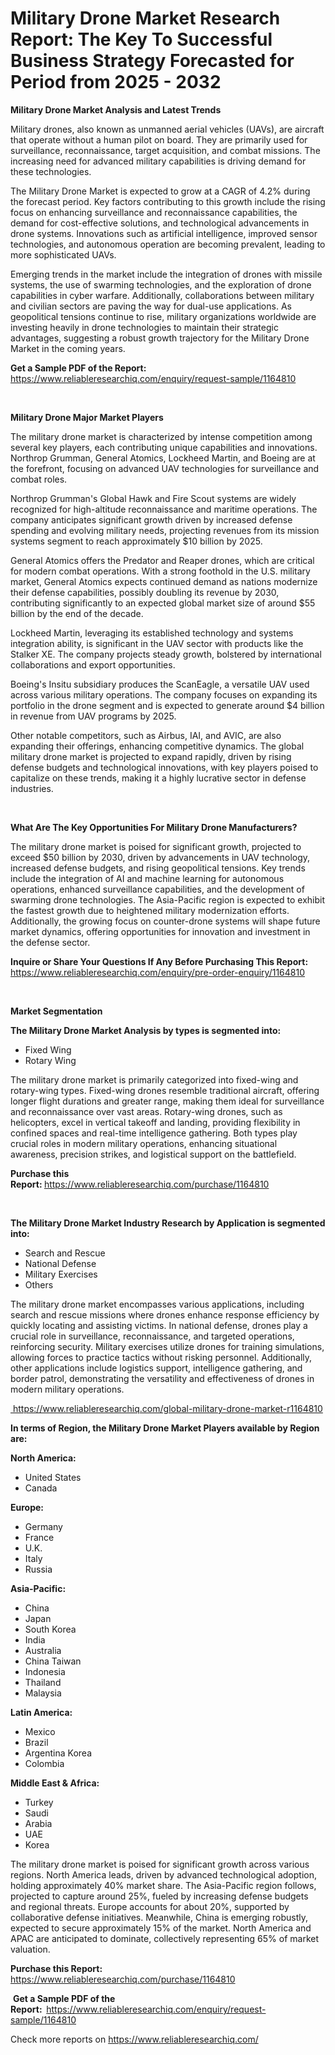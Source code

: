 <p><h1>Military Drone Market Research Report: The Key To Successful Business Strategy Forecasted for Period from 2025 - 2032</h1></p><p><strong>Military Drone Market Analysis and Latest Trends</strong></p>
<p><p>Military drones, also known as unmanned aerial vehicles (UAVs), are aircraft that operate without a human pilot on board. They are primarily used for surveillance, reconnaissance, target acquisition, and combat missions. The increasing need for advanced military capabilities is driving demand for these technologies.</p><p>The Military Drone Market is expected to grow at a CAGR of 4.2% during the forecast period. Key factors contributing to this growth include the rising focus on enhancing surveillance and reconnaissance capabilities, the demand for cost-effective solutions, and technological advancements in drone systems. Innovations such as artificial intelligence, improved sensor technologies, and autonomous operation are becoming prevalent, leading to more sophisticated UAVs.</p><p>Emerging trends in the market include the integration of drones with missile systems, the use of swarming technologies, and the exploration of drone capabilities in cyber warfare. Additionally, collaborations between military and civilian sectors are paving the way for dual-use applications. As geopolitical tensions continue to rise, military organizations worldwide are investing heavily in drone technologies to maintain their strategic advantages, suggesting a robust growth trajectory for the Military Drone Market in the coming years.</p></p>
<p><strong>Get a Sample PDF of the Report:&nbsp;</strong> <a href="https://www.reliableresearchiq.com/enquiry/request-sample/1164810?utm_campaign=2458&utm_medium=2&utm_source=Github&utm_content=ia&utm_term=30032025&utm_id=military-drone">https://www.reliableresearchiq.com/enquiry/request-sample/1164810</a></p>
<p>&nbsp;</p>
<p><strong>Military Drone Major Market Players</strong></p>
<p><p>The military drone market is characterized by intense competition among several key players, each contributing unique capabilities and innovations. Northrop Grumman, General Atomics, Lockheed Martin, and Boeing are at the forefront, focusing on advanced UAV technologies for surveillance and combat roles. </p><p>Northrop Grumman's Global Hawk and Fire Scout systems are widely recognized for high-altitude reconnaissance and maritime operations. The company anticipates significant growth driven by increased defense spending and evolving military needs, projecting revenues from its mission systems segment to reach approximately $10 billion by 2025.</p><p>General Atomics offers the Predator and Reaper drones, which are critical for modern combat operations. With a strong foothold in the U.S. military market, General Atomics expects continued demand as nations modernize their defense capabilities, possibly doubling its revenue by 2030, contributing significantly to an expected global market size of around $55 billion by the end of the decade.</p><p>Lockheed Martin, leveraging its established technology and systems integration ability, is significant in the UAV sector with products like the Stalker XE. The company projects steady growth, bolstered by international collaborations and export opportunities.</p><p>Boeing's Insitu subsidiary produces the ScanEagle, a versatile UAV used across various military operations. The company focuses on expanding its portfolio in the drone segment and is expected to generate around $4 billion in revenue from UAV programs by 2025.</p><p>Other notable competitors, such as Airbus, IAI, and AVIC, are also expanding their offerings, enhancing competitive dynamics. The global military drone market is projected to expand rapidly, driven by rising defense budgets and technological innovations, with key players poised to capitalize on these trends, making it a highly lucrative sector in defense industries.</p></p>
<p>&nbsp;</p>
<p><strong>What Are The Key Opportunities For Military Drone Manufacturers?</strong></p>
<p><p>The military drone market is poised for significant growth, projected to exceed $50 billion by 2030, driven by advancements in UAV technology, increased defense budgets, and rising geopolitical tensions. Key trends include the integration of AI and machine learning for autonomous operations, enhanced surveillance capabilities, and the development of swarming drone technologies. The Asia-Pacific region is expected to exhibit the fastest growth due to heightened military modernization efforts. Additionally, the growing focus on counter-drone systems will shape future market dynamics, offering opportunities for innovation and investment in the defense sector.</p></p>
<p><strong>Inquire or Share Your Questions If Any Before Purchasing This Report:</strong> <a href="https://www.reliableresearchiq.com/enquiry/pre-order-enquiry/1164810?utm_campaign=2458&utm_medium=2&utm_source=Github&utm_content=ia&utm_term=30032025&utm_id=military-drone">https://www.reliableresearchiq.com/enquiry/pre-order-enquiry/1164810</a></p>
<p>&nbsp;</p>
<p><strong>Market Segmentation</strong></p>
<p><strong>The Military Drone Market Analysis by types is segmented into:</strong></p>
<p><ul><li>Fixed Wing</li><li>Rotary Wing</li></ul></p>
<p><p>The military drone market is primarily categorized into fixed-wing and rotary-wing types. Fixed-wing drones resemble traditional aircraft, offering longer flight durations and greater range, making them ideal for surveillance and reconnaissance over vast areas. Rotary-wing drones, such as helicopters, excel in vertical takeoff and landing, providing flexibility in confined spaces and real-time intelligence gathering. Both types play crucial roles in modern military operations, enhancing situational awareness, precision strikes, and logistical support on the battlefield.</p></p>
<p><strong>Purchase this Report:&nbsp;</strong><a href="https://www.reliableresearchiq.com/purchase/1164810?utm_campaign=2458&utm_medium=2&utm_source=Github&utm_content=ia&utm_term=30032025&utm_id=military-drone">https://www.reliableresearchiq.com/purchase/1164810</a></p>
<p>&nbsp;</p>
<p><strong>The Military Drone Market Industry Research by Application is segmented into:</strong></p>
<p><ul><li>Search and Rescue</li><li>National Defense</li><li>Military Exercises</li><li>Others</li></ul></p>
<p><p>The military drone market encompasses various applications, including search and rescue missions where drones enhance response efficiency by quickly locating and assisting victims. In national defense, drones play a crucial role in surveillance, reconnaissance, and targeted operations, reinforcing security. Military exercises utilize drones for training simulations, allowing forces to practice tactics without risking personnel. Additionally, other applications include logistics support, intelligence gathering, and border patrol, demonstrating the versatility and effectiveness of drones in modern military operations.</p></p>
<p><a href="https://www.reliableresearchiq.com/global-military-drone-market-r1164810?utm_campaign=2458&utm_medium=2&utm_source=Github&utm_content=ia&utm_term=30032025&utm_id=military-drone">&nbsp;https://www.reliableresearchiq.com/global-military-drone-market-r1164810</a></p>
<p><strong>In terms of Region, the Military Drone Market Players available by Region are:</strong></p>
<p>
    <p> <strong> North America: </strong>
        <ul>
            <li>United States</li>
            <li>Canada</li>
        </ul>
        </p> 
    <p> <strong> Europe: </strong>
        <ul>
            <li>Germany</li>
            <li>France</li>
            <li>U.K.</li>
            <li>Italy</li>
            <li>Russia</li>
        </ul>
        </p> 
    <p> <strong> Asia-Pacific: </strong>
        <ul>
            <li>China</li>
            <li>Japan</li>
            <li>South Korea</li>
            <li>India</li>
            <li>Australia</li>
            <li>China Taiwan</li>
            <li>Indonesia</li>
            <li>Thailand</li>
            <li>Malaysia</li>
        </ul>
        </p> 
    <p> <strong> Latin America: </strong>
        <ul>
            <li>Mexico</li>
            <li>Brazil</li>
            <li>Argentina Korea</li>
            <li>Colombia</li>
        </ul>
        </p> 
    <p> <strong> Middle East & Africa: </strong>
        <ul>
            <li>Turkey</li>
            <li>Saudi</li>
            <li>Arabia</li>
            <li>UAE</li>
            <li>Korea</li>
        </ul>
    </p>
    </p>
<p><p>The military drone market is poised for significant growth across various regions. North America leads, driven by advanced technological adoption, holding approximately 40% market share. The Asia-Pacific region follows, projected to capture around 25%, fueled by increasing defense budgets and regional threats. Europe accounts for about 20%, supported by collaborative defense initiatives. Meanwhile, China is emerging robustly, expected to secure approximately 15% of the market. North America and APAC are anticipated to dominate, collectively representing 65% of market valuation.</p></p>
<p><strong>Purchase this Report: </strong><a href="https://www.reliableresearchiq.com/purchase/1164810?utm_campaign=2458&utm_medium=2&utm_source=Github&utm_content=ia&utm_term=30032025&utm_id=military-drone">https://www.reliableresearchiq.com/purchase/1164810</a></p>
<p>&nbsp;<strong>Get a Sample PDF of the Report:&nbsp;&nbsp;</strong><a href="https://www.reliableresearchiq.com/enquiry/request-sample/1164810?utm_campaign=2458&utm_medium=2&utm_source=Github&utm_content=ia&utm_term=30032025&utm_id=military-drone">https://www.reliableresearchiq.com/enquiry/request-sample/1164810</a></p>
<p><strong></strong></p>
<p>Check more reports on <a href="https://www.reliableresearchiq.com/?utm_campaign=2458&utm_medium=2&utm_source=Github&utm_content=ia&utm_term=30032025&utm_id=military-drone">https://www.reliableresearchiq.com/</a></p>